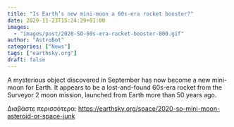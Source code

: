 ```yaml
---
title: "Is Earth’s new mini-moon a 60s-era rocket booster?"
date: 2020-11-23T15:24:29+01:00
images:
  - "images/post/2020-SO-60s-era-rocket-booster-800.gif"
author: "AstroBot"
categories: ["News"]
tags: ["earthsky.org"]
draft: false
---
```


A mysterious object discovered in September has now become a new mini-moon for Earth. It appears to be a lost-and-found 60s-era rocket from the Surveyor 2 moon mission, launched from Earth more than 50 years ago.

Διαβάστε περισσότερα: https://earthsky.org/space/2020-so-mini-moon-asteroid-or-space-junk
